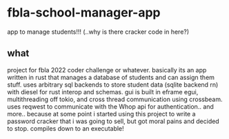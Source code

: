 # fbla-school-manager-app
app to manage students!!! (..why is there cracker code in here?)

## what
project for fbla 2022 coder challenge or whatever. basically its an app written in rust that manages a database of students and can assign them stuff. uses arbitrary sql backends to store student data (sqlite backend rn) with diesel for rust interop and schemas. gui is built in eframe egui, multithreading off tokio, and cross thread communication using crossbeam. uses reqwest to communicate with the Whop api for authentication.. and more.. because at some point i started using this project to write a password cracker that i was going to sell, but got moral pains and decided to stop. compiles down to an executable!

